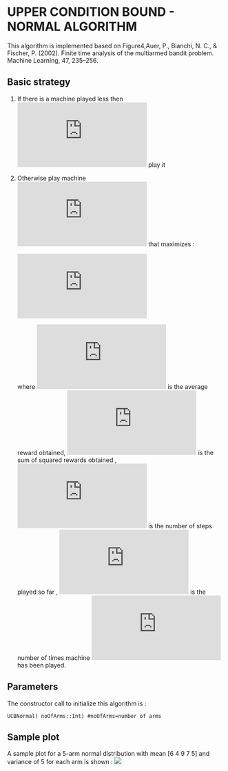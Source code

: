 # UPPER CONDITION BOUND - NORMAL ALGORITHM
This algorithm is implemented based on Figure4,Auer, P., Bianchi, N. C., & Fischer, P. (2002). Finite time analysis of the multiarmed bandit problem. Machine Learning, 47, 235–256.
## Basic strategy
1. If there is a machine played less then    ![](https://latex.codecogs.com/gif.latex?8%5Cln%20n) play it
2. Otherwise play machine  
![](https://latex.codecogs.com/gif.latex?j) that   maximizes :

   ![](https://latex.codecogs.com/gif.latex?x_j%20&plus;%20%5Csqrt%7B%5Cfrac%7B16*q_j*x_j%5E%7B2%7D*%5Cln%20n-1%7D%7Bn_j*%28n_j-1%29%7D%7D)

   where ![](https://latex.codecogs.com/gif.latex?x_j) is the average reward obtained, ![](https://latex.codecogs.com/gif.latex?q_j) is the sum of squared rewards obtained , ![](https://latex.codecogs.com/gif.latex?n) is the number of steps played so far , ![](https://latex.codecogs.com/gif.latex?n_j) is the number of times machine ![](https://latex.codecogs.com/gif.latex?j) has been played.
## Parameters
The constructor call to initialize this algorithm is :

    UCBNormal( noOfArms::Int) #noOfArms=number of arms

## Sample plot
A sample plot for a 5-arm normal distribution with mean [6 4 9 7 5] and variance of 5 for each arm is shown :
![](https://github.com/UmaArunachalam8/Bandits.jl/blob/master/doc/Figures/ucbnormal.png)

